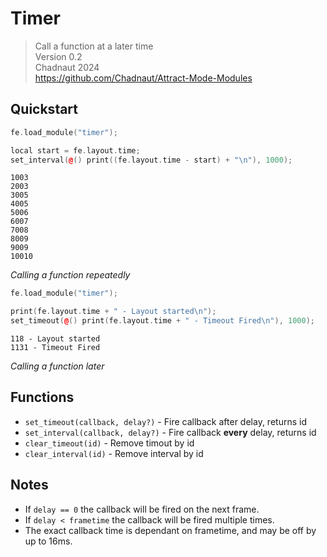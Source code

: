 # Timer

> Call a function at a later time  
> Version 0.2  
> Chadnaut 2024  
> https://github.com/Chadnaut/Attract-Mode-Modules

## Quickstart

```cpp
fe.load_module("timer");

local start = fe.layout.time;
set_interval(@() print((fe.layout.time - start) + "\n"), 1000);
```

```log
1003
2003
3005
4005
5006
6007
7008
8009
9009
10010
```
*Calling a function repeatedly*

```cpp
fe.load_module("timer");

print(fe.layout.time + " - Layout started\n");
set_timeout(@() print(fe.layout.time + " - Timeout Fired\n"), 1000);
```

```log
118 - Layout started
1131 - Timeout Fired
```
*Calling a function later*

## Functions

- `set_timeout(callback, delay?)` - Fire callback after delay, returns id
- `set_interval(callback, delay?)` - Fire callback **every** delay, returns id
- `clear_timeout(id)` - Remove timout by id
- `clear_interval(id)` - Remove interval by id

## Notes

- If `delay == 0` the callback will be fired on the next frame.
- If `delay < frametime` the callback will be fired multiple times.
- The exact callback time is dependant on frametime, and may be off by up to 16ms.